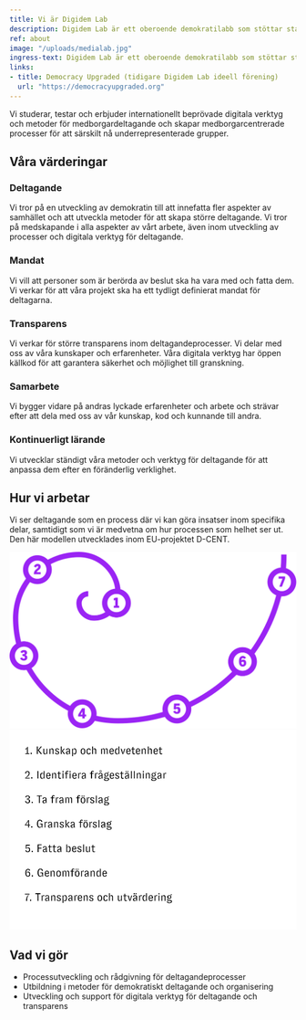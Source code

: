 ```yaml
---
title: Vi är Digidem Lab
description: Digidem Lab är ett oberoende demokratilabb som stöttar stadsdelar, kommuner och offentliga institutioner i att utföra effektiva och inkluderande medborgardialoger.
ref: about
image: "/uploads/medialab.jpg"
ingress-text: Digidem Lab är ett oberoende demokratilabb som stöttar stadsdelar, kommuner och offentliga institutioner i att utföra effektiva och inkluderande medborgardialoger.
links:
- title: Democracy Upgraded (tidigare Digidem Lab ideell förening)
  url: "https://democracyupgraded.org"
---
```



Vi studerar, testar och erbjuder internationellt beprövade digitala verktyg och metoder för medborgardeltagande och skapar medborgarcentrerade processer för att särskilt nå underrepresenterade grupper.

## Våra värderingar
### Deltagande
Vi tror på en utveckling av demokratin till att innefatta fler aspekter av samhället och att utveckla metoder för att skapa större deltagande. Vi tror på medskapande i alla aspekter av vårt arbete, även inom utveckling av processer och digitala verktyg för deltagande.

### Mandat
Vi vill att personer som är berörda av beslut ska ha vara med och fatta dem. Vi verkar för att våra projekt ska ha ett tydligt definierat mandat för deltagarna.

### Transparens
Vi verkar för större transparens inom deltagandeprocesser. Vi delar med oss av våra kunskaper och erfarenheter. Våra digitala verktyg har öppen källkod för att garantera säkerhet och möjlighet till granskning.

### Samarbete
Vi bygger vidare på andras lyckade erfarenheter och arbete och strävar efter att dela med oss av vår kunskap, kod och kunnande till andra.

### Kontinuerligt lärande
Vi utvecklar ständigt våra metoder och verktyg för deltagande för att anpassa dem efter en föränderlig verklighet.

## Hur vi arbetar
Vi ser deltagande som en process där vi kan göra insatser inom specifika delar, samtidigt som vi är medvetna om hur processen som helhet ser ut. Den här modellen utvecklades inom EU-projektet D-CENT.

![Deltagandespiralen](/uploads/spiral_numbers.svg)
![Deltagandespiralen](/uploads/deltagandespiral_text.png)


## Vad vi gör
* Processutveckling och rådgivning för deltagandeprocesser
* Utbildning i metoder för demokratiskt deltagande och organisering
* Utveckling och support för digitala verktyg för deltagande och transparens
